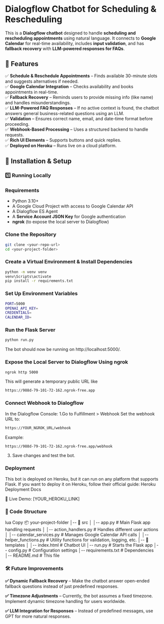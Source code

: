 # Dialogflow Chatbot for Scheduling & Rescheduling  


This is a **Dialogflow chatbot** designed to handle **scheduling and rescheduling appointments** using natural language. It connects to **Google Calendar** for real-time availability, includes **input validation**, and has **fallback recovery** with **LLM-powered responses for FAQs**.  



## 🔹 Features  

✅ **Schedule & Reschedule Appointments** – Finds available 30-minute slots and suggests alternatives if needed.  
✅ **Google Calendar Integration** – Checks availability and books appointments in real-time.  
✅ **Fallback Recovery** – Reminds users to provide missing info (like name) and handles misunderstandings.  
✅ **LLM-Powered FAQ Responses** – If no active context is found, the chatbot answers general business-related questions using an LLM.  
✅ **Validation** – Ensures correct name, email, and date-time format before proceeding.  
✅ **Webhook-Based Processing** – Uses a structured backend to handle requests.  
✅ **Rich UI Elements** – Supports buttons and quick replies.  
✅ **Deployed on Heroku** – Runs live on a cloud platform.  



## 📌 Installation & Setup  

### 1️⃣ Running Locally  

### **Requirements**  
- Python 3.10+  
- A Google Cloud Project with access to Google Calendar API  
- A Dialogflow ES Agent  
- A **Service Account JSON Key** for Google authentication  
- **ngrok** (to expose the local server to Dialogflow)  

### **Clone the Repository**  
```bash
git clone <your-repo-url>
cd <your-project-folder>
```

### **Create a Virtual Environment & Install Dependencies**
```bash
python -m venv venv
venv\Scripts\activate
pip install -r requirements.txt
```


### **Set Up Environment Variables**
```bash
PORT=5000
OPENAI_API_KEY=
CREDENTIALS=
CALENDAR_ID=
```


### **Run the Flask Server**
```bash
python run.py
```
The bot should now be running on http://localhost:5000/.


### **Expose the Local Server to Dialogflow Using ngrok**
```bash
ngrok http 5000
```
This will generate a temporary public URL like
```bash
https://988d-79-101-72-162.ngrok-free.app
```


### **Connect Webhook to Dialogflow**

In the Dialogflow Console:
1.Go to Fulfillment > Webhook
Set the webhook URL to:

```bash
https://YOUR_NGROK_URL/webhook
```

Example:

```bash
https://988d-79-101-72-162.ngrok-free.app/webhook

```

3. Save changes and test the bot.




### **Deployment**

This bot is deployed on Heroku, but it can run on any platform that supports Flask.
If you want to deploy it on Heroku, follow their official guide:
Heroku Deployment Docs

🔗 Live Demo: [YOUR_HEROKU_LINK]







### **📂 Code Structure**
lua
Copy
📦 your-project-folder
│-- 📂 src
│   │-- app.py              # Main Flask app handling requests
│   │-- action_handlers.py   # Handles different user actions
│   │-- calendar_services.py # Manages Google Calendar API calls
│   │-- helper_functions.py  # Utility functions for validation, logging, etc.
│-- 📂 templates
│   │-- index.html           # Chatbot UI
│-- run.py                   # Starts the Flask app
│-- config.py                 # Configuration settings
│-- requirements.txt          # Dependencies
│-- README.md                 # This file


### **🛠 Future Improvements**
**✅ Dynamic Fallback Recovery** – Make the chatbot answer open-ended fallback questions instead of just predefined responses.

**✅ Timezone Adjustments** – Currently, the bot assumes a fixed timezone. Implement dynamic timezone handling for users worldwide.

**✅ LLM Integration for Responses** – Instead of predefined messages, use GPT for more natural responses.


 
